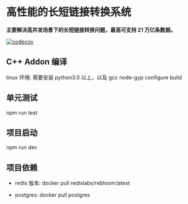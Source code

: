 # 高性能的长短链接转换系统

**主要解决高并发场景下的长短链接转换问题，最高可支持 21 万亿条数据。**

[![codecov](https://codecov.io/github/Gausons/short-url/branch/master/graph/badge.svg?token=7TL9OF9X7Z)](https://codecov.io/github/Gausons/short-url)
## C++ Addon 编译
linux 环境: 需要安装 python3.0 以上，以及 gcc
node-gyp configure build

## 单元测试
npm run test

## 项目启动
npm run dev

## 项目依赖

- redis 版本: docker pull redislabs/rebloom:latest

- postgres: docker pull postgres
